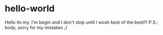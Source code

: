 # hello-world

Hello its my. I'm begin and I don't stop until I wosh best of the best!!!
P.S.: body, sorry for my mistakes ;)
